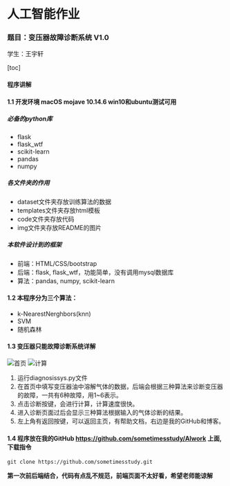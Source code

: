 # 人工智能作业

### 题目：变压器故障诊断系统 V1.0

学生：王宇轩


[toc]
#### 程序讲解

#### 1.1 开发环境 macOS mojave 10.14.6    win10和ubuntu测试可用
##### 必备的python库
+ flask
+ flask_wtf
+ scikit-learn
+ pandas
+ numpy
##### 各文件夹的作用
+ dataset文件夹存放训练算法的数据
+ templates文件夹存放html模板
+ code文件夹存放代码
+ img文件夹存放README的图片
##### 本软件设计到的框架
+ 前端：HTML/CSS/bootstrap
+ 后端：flask, flask_wtf，功能简单，没有调用mysql数据库
+ 算法：pandas, numpy, scikit-learn

#### 1.2 本程序分为三个算法：

+ k-NearestNerghbors(knn)
+ SVM
+ 随机森林

#### 1.3 变压器只能故障诊断系统详解
![首页]('https://github.com/sometimesstudy/AIwork/blob/master/img/%E8%AE%A1%E7%AE%97.png')
![计算]('https://github.com/sometimesstudy/AIwork/blob/master/img/%E8%AE%A1%E7%AE%97.png')
1. 运行diagnosissys.py文件
2. 在首页中填写变压器油中溶解气体的数据，后端会根据三种算法来诊断变压器的故障，一共有6种故障，用1~6表示。
3. 点击诊断按键，会进行计算，计算速度很快。
4. 进入诊断页面过后会显示三种算法根据输入的气体诊断的结果。
5. 左上角有返回按键，可以返回主页，有帮助文档，右边是我的GitHub和博客。

#### 1.4 程序放在我的GitHub https://github.com/sometimesstudy/AIwork  上面,下载指令

````shell
git clone https://github.com/sometimesstudy.git
````
**第一次前后端结合，代码有点乱不规范，前端页面不太好看，希望老师能谅解**


